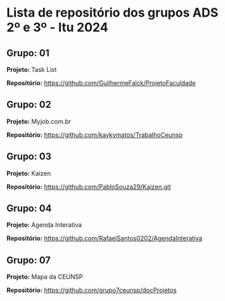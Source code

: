 # Lista de repositório dos grupos ADS 2º e 3º - Itu 2024
## Grupo: 01
**Projeto:**  Task List

**Repositório:** https://github.com/GuilhermeFalck/ProjetoFaculdade
## Grupo: 02
**Projeto:** Myjob.com.br

**Repositório:** https://github.com/kaykymatos/TrabalhoCeunsp
## Grupo: 03
**Projeto:** Kaizen

**Repositório:** https://github.com/PabloSouza29/Kaizen.git
## Grupo: 04
**Projeto:** Agenda Interativa 

**Repositório:** https://github.com/RafaelSantos0202/AgendaInterativa
## Grupo: 07
**Projeto:** Mapa da CEUNSP 

**Repositório:** https://github.com/grupo7ceunsp/docProjetos
